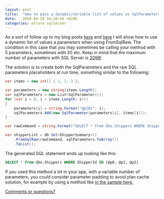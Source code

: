 ```yaml
---
layout: post
title:  "How to pass a dynamic/variable list of values as SqlParameters with FromSqlRaw in EF Core"
date:   2020-04-20 16:28:49 +0100
categories: efcore sqlserver
---
```

As a sort of follow up to my blog posts [here](https://erikej.github.io/efcore/sqlserver/2020/03/30/ef-core-cache-pollution.html) and [here](https://erikej.github.io/efcore/2020/04/06/query-non-table-classes-raw-sql.html) I will show how to use a dynamic list of values a parameters when using FromSqlRaw. The condition in this case that you may sometimes be calling your method with 5 parameters, sometimes with 20 etc. Keep in mind that the maximum number of parameters with SQL Server is [2098!](https://stackoverflow.com/questions/8050091/sqlcommand-maximum-parameters-exception-at-2099-parameters)

The solution is to create both the SqlParameters and the raw SQL parameters placeholders at run time, something similar to the following:

```csharp
var items = new int[] { 1, 2, 3 };

var parameters = new string[items.Length];
var sqlParameters = new List<SqlParameter>();
for (var i = 0; i < items.Length; i++)
{
    parameters[i] = string.Format("@p{0}", i);
    sqlParameters.Add(new SqlParameter(parameters[i], items[i]));
}

var rawCommand = string.Format("SELECT * from dbo.Shippers WHERE ShipperId IN ({0})", string.Join(", ", parameters));

var shipperList = db.Set<ShipperSummary>()
    .FromSqlRaw(rawCommand, sqlParameters.ToArray())
    .ToList();
```
The generated SQL statement ends up looking like this:

```sql
SELECT * from dbo.Shippers WHERE ShipperId IN (@p0, @p1, @p2)
```

If you used this method a lot in your app, with a variable number of parameters, you could consider parameter padding to avoid plan cache solution, for example by using a method like [in the sample here.](https://gist.github.com/ErikEJ/6ab62e8b9c226ecacf02a5e5713ff7bd#file-iqueryableextensions-cs-L68)

[Comments or questions?](https://github.com/ErikEJ/erikej.github.io/issues/5)
